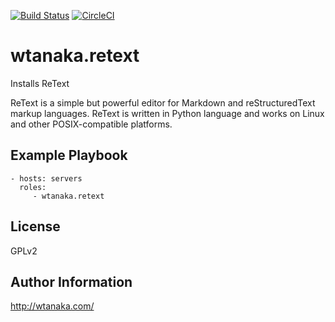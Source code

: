 [![Build Status](https://travis-ci.org/wtanaka/ansible-role-retext.svg?branch=master)](https://travis-ci.org/wtanaka/ansible-role-retext)
[![CircleCI](https://circleci.com/gh/wtanaka/ansible-role-retext.svg?style=svg)](https://circleci.com/gh/wtanaka/ansible-role-retext)

wtanaka.retext
=============

Installs ReText

ReText is a simple but powerful editor for Markdown and
reStructuredText markup languages. ReText is written in Python
language and works on Linux and other POSIX-compatible platforms.

Example Playbook
----------------

    - hosts: servers
      roles:
         - wtanaka.retext

License
-------

GPLv2

Author Information
------------------

http://wtanaka.com/
